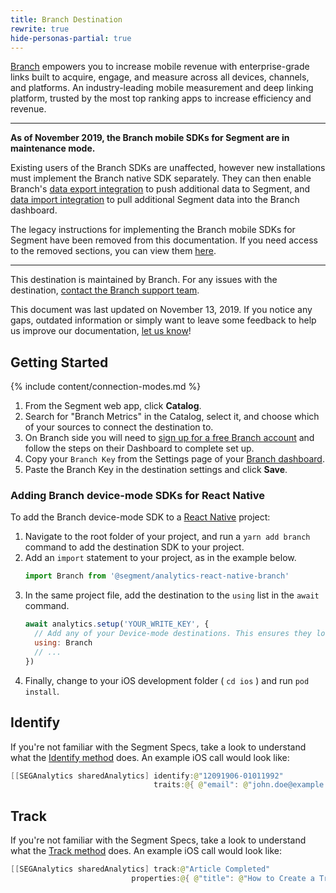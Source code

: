 ```yaml
---
title: Branch Destination
rewrite: true
hide-personas-partial: true
---
```


[Branch](https://branch.io/?utm_source=segmentio&utm_medium=docs&utm_campaign=partners) empowers you to increase mobile revenue with enterprise-grade links built to acquire, engage, and measure across all devices, channels, and platforms. An industry-leading mobile measurement and deep linking platform, trusted by the most top ranking apps to increase efficiency and revenue.

---

**As of November 2019, the Branch mobile SDKs for Segment are in maintenance mode.**

Existing users of the Branch SDKs are unaffected, however new installations must implement the Branch native SDK separately. They can then enable Branch's [data export integration](https://docs.branch.io/integrations/segment-export/) to push additional data to Segment, and [data import integration](https://docs.branch.io/integrations/segment-import/) to pull additional Segment data into the Branch dashboard.

The legacy instructions for implementing the Branch mobile SDKs for Segment have been removed from this documentation. If you need access to the removed sections, you can view them [here](https://web.archive.org/web/20191113225102/https://segment.com/docs/connections/destinations/catalog/branch-metrics/).

---

This destination is maintained by Branch. For any issues with the destination, [contact the Branch support team](https://support.branch.io/support/home).

This document was last updated on November 13, 2019. If you notice any gaps, outdated information or simply want to leave some feedback to help us improve our documentation, [let us know](https://segment.com/help/contact)!

## Getting Started

{% include content/connection-modes.md %}

  1. From the Segment web app, click **Catalog**.
  2. Search for "Branch Metrics" in the Catalog, select it, and choose which of your sources to connect the destination to.
  3. On Branch side you will need to [sign up for a free Branch account](http://branch.io/signup?bmp=segment) and follow the steps on their Dashboard to complete set up.
  4. Copy your `Branch Key` from the Settings page of your [Branch dashboard](https://dashboard.branch.io/#/settings).
  5. Paste the Branch Key in the destination settings and click **Save**.


### Adding Branch device-mode SDKs for React Native

<!-- LR, Mar2021: this should be a `react-dest` include but Branch changed their name from Branch-Metrics-->

To add the Branch device-mode SDK to a [React Native](/docs/connections/sources/catalog/libraries/mobile/react-native/) project:
1. Navigate to the root folder of your project, and run a `yarn add branch` command to add the destination SDK to your project.
2. Add an `import` statement to your project, as in the example below.
   ```js
   import Branch from '@segment/analytics-react-native-branch'
   ```
3. In the same project file, add the destination to the `using` list in the `await` command.
   ```js
   await analytics.setup('YOUR_WRITE_KEY', {
     // Add any of your Device-mode destinations. This ensures they load before continuing.
     using: Branch
     // ...
   })
   ```
4. Finally, change to your iOS development folder ( `cd ios` ) and run `pod install`.



## Identify

If you're not familiar with the Segment Specs, take a look to understand what the [Identify method](https://segment.com/docs/connections/spec/identify/) does. An example iOS call would look like:
```swift
[[SEGAnalytics sharedAnalytics] identify:@"12091906-01011992"
                                traits:@{ @"email": @"john.doe@example.com" }];
```

## Track

If you're not familiar with the Segment Specs, take a look to understand what the [Track method](https://segment.com/docs/connections/spec/track/) does. An example iOS call would look like:

```swift
[[SEGAnalytics sharedAnalytics] track:@"Article Completed"
                           properties:@{ @"title": @"How to Create a Tracking Plan", @"course": @"Intro to Analytics" }];
```
